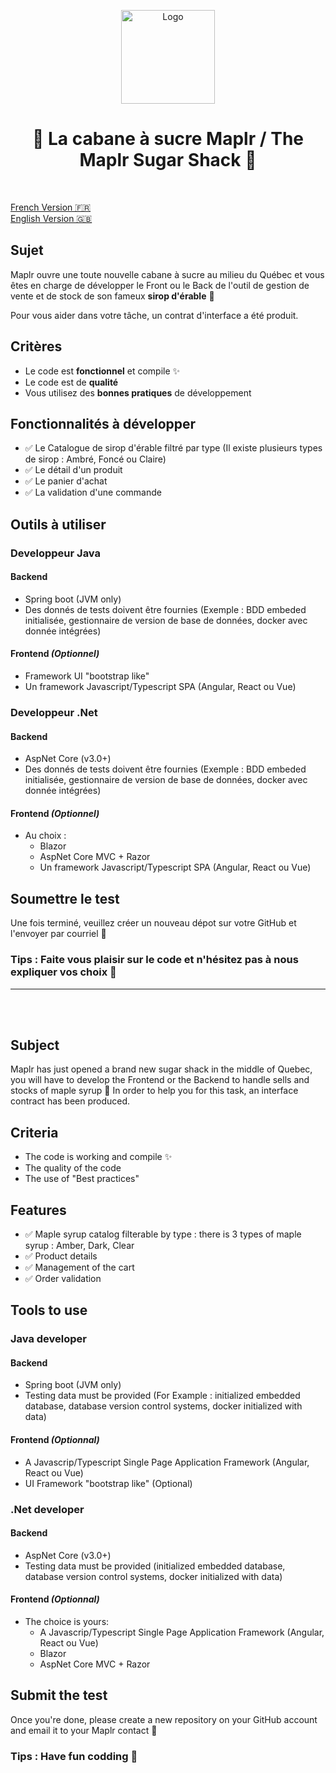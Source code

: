 
<p align="center">
  <a href="https://github.com/Maplr-Community/nodejs-test-hockey-game">
    <img src="https://maplr.co/wp-content/uploads/2019/12/Fichier-23@3x.png" alt="Logo" height="150">
  </a>
  <h1 align='center'>🍁 La cabane à sucre Maplr / The Maplr Sugar Shack 🍁 </h1>
  <br />
</p>


[French Version 🇫🇷](#french)  
[English Version 🇬🇧](#english)  

<a name="french"/>

## Sujet
Maplr ouvre une toute nouvelle cabane à sucre au milieu du Québec et vous êtes en charge de développer le Front ou le Back de l'outil de gestion de vente et de stock de son fameux <b>sirop d'érable</b> 🍁

Pour vous aider dans votre tâche, un contrat d'interface a été produit.

## Critères
- Le code est <b>fonctionnel</b> et compile ✨
- Le code est de <b>qualité</b>
- Vous utilisez des <b>bonnes pratiques</b> de développement

## Fonctionnalités à développer
- ✅ Le Catalogue de sirop d'érable filtré par type (Il existe plusieurs types de sirop : Ambré, Foncé ou Claire)
- ✅ Le détail d'un produit 
- ✅ Le panier d'achat
- ✅ La validation d'une commande 

## Outils à utiliser

### Developpeur Java 
#### Backend
- Spring boot (JVM only)
- Des donnés de tests doivent être fournies (Exemple : BDD embeded initialisée, gestionnaire de version de base de données, docker avec donnée intégrées)

#### Frontend <i>(Optionnel)</i>
- Framework UI "bootstrap like" 
- Un framework Javascript/Typescript SPA (Angular, React ou Vue)

### Developpeur .Net
#### Backend
- AspNet Core (v3.0+)
- Des donnés de tests doivent être fournies (Exemple : BDD embeded initialisée, gestionnaire de version de base de données, docker avec donnée intégrées)

#### Frontend <i>(Optionnel)</i> 
- Au choix : 
  - Blazor
  - AspNet Core MVC + Razor
  - Un framework Javascript/Typescript SPA (Angular, React ou Vue)

## Soumettre le test
Une fois terminé, veuillez créer un nouveau dépot sur votre GitHub et l'envoyer par courriel 🚀

### Tips : Faite vous plaisir sur le code et n'hésitez pas à nous expliquer vos choix 🎉
___ 
<br>
<br>

<a name="english"/>

## Subject
Maplr has just opened a brand new sugar shack in the middle of Quebec, you will have to develop the Frontend or the Backend to handle sells and stocks of maple syrup 🍁 In order to help you for this task, an interface contract has been produced.

## Criteria
- The code is working and compile ✨
- The quality of the code 
- The use of "Best practices"

## Features
- ✅ Maple syrup catalog filterable by type : there is 3 types of maple syrup : Amber, Dark, Clear
- ✅ Product details
- ✅ Management of the cart  
- ✅ Order validation 

## Tools to use
### Java developer
#### Backend
- Spring boot (JVM only)
- Testing data must be provided (For Example : initialized embedded database, database version control systems, docker initialized with data)

#### Frontend <i>(Optionnal)</i>
- A Javascrip/Typescript Single Page Application Framework (Angular, React ou Vue)
- UI Framework "bootstrap like" (Optional)

### .Net developer
#### Backend
- AspNet Core (v3.0+)
- Testing data must be provided (initialized embedded database, database version control systems, docker initialized with data)

#### Frontend <i>(Optionnal)</i>
- The choice is yours: 
  - A Javascrip/Typescript Single Page Application Framework (Angular, React ou Vue)
  - Blazor
  - AspNet Core MVC + Razor
  
## Submit the test
Once you're done, please create a new repository on your GitHub account and email it to your Maplr contact 🚀

### Tips : Have fun codding  🎉
